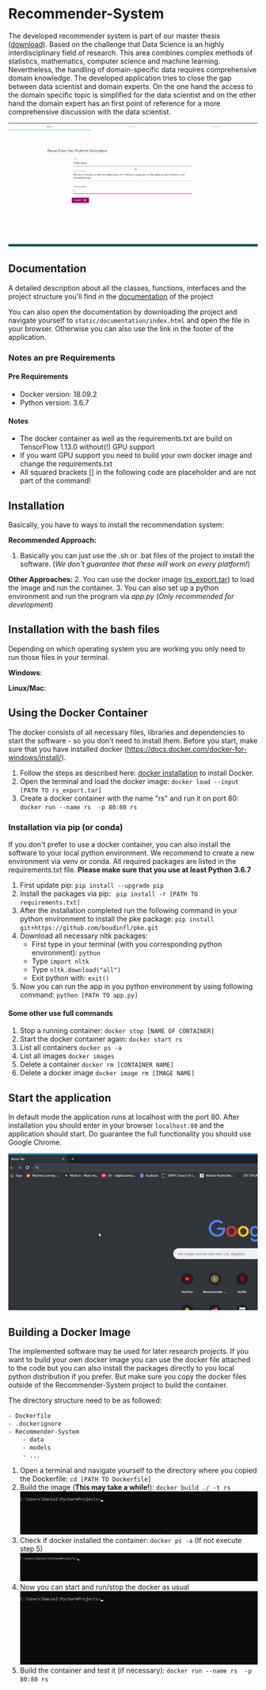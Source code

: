 # Recommender-System

The developed recommender system is part of our master thesis ([download](static//thesis/thesis.pdf)). Based on the
challenge that Data Science is an highly interdisciplinary field of research. This area combines complex methods of 
statistics, mathematics, computer science and machine learning. Nevertheless, the handling of domain-specific data
requires comprehensive domain knowledge. The developed application tries to close the gap between data scientist and 
domain experts. On the one hand the access to the domain specific topic is simplified for the data scientist and on
the other hand the domain expert has an first point of reference for a more comprehensive discussion with the data scientist.

![](static/img/git/rs.gif)


## Documentation
A detailed description about all the classes, functions, interfaces and the project structure you'll find in the 
<a href="http://wwwpub.zih.tu-dresden.de/~s4945549/documentation/index.html">documentation</a> of the project

You can also open the documentation by  downloading the project and navigate yourself to ``static/documentation/index.html`` 
and open the file in your browser. Otherwise you can also use the link in the footer of the application.


### Notes an pre Requirements

#### Pre Requirements
- Docker version: 18.09.2
- Python version: 3.6.7
#### Notes
- The docker container as well as the requirements.txt are build on TensorFlow 1.13.0 without(!) GPU support
- If you want GPU support you need to build your own docker image and change the requirements.txt
- All squared brackets [] in the following code are placeholder and are not part of the command!

## Installation

Basically,  you have to ways to install the recommendation system: 

__Recommended Approach:__
1. Basically you can just use the .sh or .bat files of the project to install the software. 
(_We don't guarantee that these will work on every platform!_)

__Other Approaches:__ 
2. You can use the docker image (<a href = "">rs_export.tar</a>) to load the image and run the container.
3. You can also set up a python environment and run the program via _app.py_ (_Only recommended for development_)

## Installation with the bash files
Depending on which operating system you are working you only need to run those files in your terminal. 

__Windows__:

__Linux/Mac__:

## Using the Docker Container
The docker consists of all necessary files, libraries and dependencies to start the software - so you don't need to install them. 
Before you start, make sure that you have installed docker (https://docs.docker.com/docker-for-windows/install/). 

1. Follow the steps as described here: <a href="https://docs.docker.com/docker-for-windows/install/">docker installation</a> to install Docker. 
2. Open the terminal and load the docker image: ```docker load --input [PATH TO rs_export.tar] ```
3. Create a docker container with the name "rs" and run it on port 80: ```docker run --name rs  -p 80:80 rs```

### Installation via pip (or conda)
If you don't prefer to use a docker container, you can also install the software to your local python environment. 
We recommend to create a new environment via venv or conda. All required packages are listed in the requirements.txt file. 
__Please make sure that you use at least Python 3.6.7__

1. First update pip: ``pip install --upgrade pip``
2. Install the packages via pip: `` pip install -r [PATH TO requirements.txt]`` 
3. After the installation completed run the following command in your python environment to install the pke package: 
    ``pip install git+https://github.com/boudinfl/pke.git``
4. Download all necessary nltk packages: 
    * First type in your terminal (with you corresponding python environment): ``python``
    * Type ``import nltk``
    * Type ``nltk.download("all")``
    * Exit python with: ``exit()``
5. Now you can run the app in you python environment by using following command: ``python [PATH TO app.py]``


#### Some other use full commands
1. Stop a running container: ```docker stop [NAME OF CONTAINER]``` 
2. Start the docker container again: ```docker start rs```
3. List all containers ``docker ps -a``
4. List all images ``docker images``
5. Delete a container ``docker rm [CONTAINER NAME]``
6. Delete a docker image ``docker image rm [IMAGE NAME]``


## Start the application
In default mode the application runs at localhost with the port 80. After installation you should enter in your 
browser ``localhost:80`` and the application should start. Do guarantee the full functionality you should use Google Chrome. 

![](static/img/git/start_docker.gif)

## Building a Docker Image
The implemented software may be used for later research projects. If you want to build your own docker image you can use
the docker file attached to the code but you can also install the packages directly to you local python distribution if you prefer.
But make sure you copy the docker files outside of the Recommender-System project to build the container. 

The directory structure need to be as followed: 

```
- Dockerfile
- .dockerignore
- Recommender-System
    - data
    - models
    - ...
```

1. Open a terminal and navigate yourself to the directory where you copied the Dockerfile: ``cd [PATH TO Dockerfile]``  
2. Build the image (__This may take a while!__): ```docker build ./ -t rs```  
![](static/img/git/build_docker.gif)  
3. Check if docker installed the container: ``docker ps -a`` (If not execute step 5)  
![](static/img/git/check_docker.gif)  
4. Now you can start and run/stop the docker as usual  
![](static/img/git/run_docker.gif)  
5. Build the container and test it (if necessary): ``docker run --name rs  -p 80:80 rs``  
